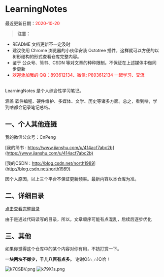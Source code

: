 # LearningNotes

最近更新日期：<font color="#ff0000">2020-10-20</font>

>**注意：**
>
* README 文档更新不一定及时
* 建议使用 Chrome 浏览器的小伙伴安装 Octotree 插件，这样就可以方便的以树形结构的形式查看仓库完整内容。
* 鉴于 公众号、简书、CSDN 等对文章的种种限制，不保证在上述媒体中做同步更新
* <font color="#ff0000">欢迎添加我的 QQ：893612134、微信: P893612134 一起学习、交流 </font>


<br>
LearningNotes 是个人综合性学习笔记。

涵盖 软件编程、硬件维护、多媒体、文学、历史等诸多方面。总之，看到啥，学到啥都会记录笔记总结。




## 一、个人其他连链

我的微信公众号：CnPeng

[我的简书 : https://www.jianshu.com/u/414acf7abc2b](https://www.jianshu.com/u/414acf7abc2b)

[我的CSDN：http://blog.csdn.net/north1989](http://blog.csdn.net/north1989)

因个人原因，以上三个平台不保证更新频率。最新内容以本仓库为准。


## 二、详细目录

[点击查看完整目录](全部文章目录.md)

由于是通过代码读写的目录，所以，文章顺序可能有点混乱，后续后逐步优化

## 三、其他

如果你觉得这个仓库中的某个内容对你有用，不妨打赏一下。

**一块两块不嫌少，千儿八百有点多。** 谢谢O(∩_∩)O哈！

![k7CSBV.png](https://s2.ax1x.com/2019/02/28/k7CSBV.png) ![k79X1s.png](https://s2.ax1x.com/2019/02/28/k79X1s.png)
 


